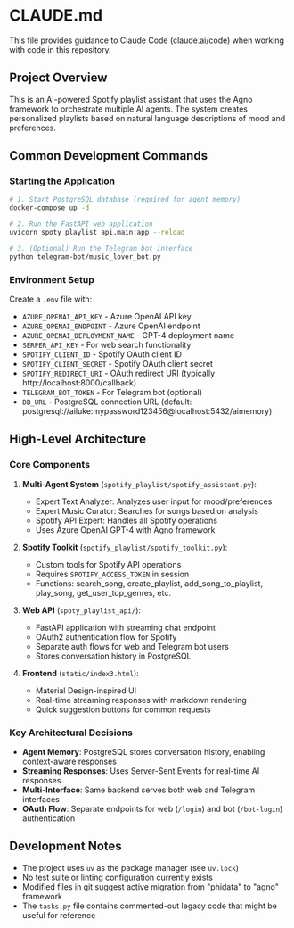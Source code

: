 # CLAUDE.md

This file provides guidance to Claude Code (claude.ai/code) when working with code in this repository.

## Project Overview

This is an AI-powered Spotify playlist assistant that uses the Agno framework to orchestrate multiple AI agents. The system creates personalized playlists based on natural language descriptions of mood and preferences.

## Common Development Commands

### Starting the Application

```bash
# 1. Start PostgreSQL database (required for agent memory)
docker-compose up -d

# 2. Run the FastAPI web application
uvicorn spoty_playlist_api.main:app --reload

# 3. (Optional) Run the Telegram bot interface
python telegram-bot/music_lover_bot.py
```

### Environment Setup

Create a `.env` file with:
- `AZURE_OPENAI_API_KEY` - Azure OpenAI API key
- `AZURE_OPENAI_ENDPOINT` - Azure OpenAI endpoint
- `AZURE_OPENAI_DEPLOYMENT_NAME` - GPT-4 deployment name
- `SERPER_API_KEY` - For web search functionality
- `SPOTIFY_CLIENT_ID` - Spotify OAuth client ID
- `SPOTIFY_CLIENT_SECRET` - Spotify OAuth client secret
- `SPOTIFY_REDIRECT_URI` - OAuth redirect URI (typically http://localhost:8000/callback)
- `TELEGRAM_BOT_TOKEN` - For Telegram bot (optional)
- `DB_URL` - PostgreSQL connection URL (default: postgresql://ailuke:mypassword123456@localhost:5432/aimemory)

## High-Level Architecture

### Core Components

1. **Multi-Agent System** (`spotify_playlist/spotify_assistant.py`):
   - Expert Text Analyzer: Analyzes user input for mood/preferences
   - Expert Music Curator: Searches for songs based on analysis
   - Spotify API Expert: Handles all Spotify operations
   - Uses Azure OpenAI GPT-4 with Agno framework

2. **Spotify Toolkit** (`spotify_playlist/spotify_toolkit.py`):
   - Custom tools for Spotify API operations
   - Requires `SPOTIFY_ACCESS_TOKEN` in session
   - Functions: search_song, create_playlist, add_song_to_playlist, play_song, get_user_top_genres, etc.

3. **Web API** (`spoty_playlist_api/`):
   - FastAPI application with streaming chat endpoint
   - OAuth2 authentication flow for Spotify
   - Separate auth flows for web and Telegram bot users
   - Stores conversation history in PostgreSQL

4. **Frontend** (`static/index3.html`):
   - Material Design-inspired UI
   - Real-time streaming responses with markdown rendering
   - Quick suggestion buttons for common requests

### Key Architectural Decisions

- **Agent Memory**: PostgreSQL stores conversation history, enabling context-aware responses
- **Streaming Responses**: Uses Server-Sent Events for real-time AI responses
- **Multi-Interface**: Same backend serves both web and Telegram interfaces
- **OAuth Flow**: Separate endpoints for web (`/login`) and bot (`/bot-login`) authentication

## Development Notes

- The project uses `uv` as the package manager (see `uv.lock`)
- No test suite or linting configuration currently exists
- Modified files in git suggest active migration from "phidata" to "agno" framework
- The `tasks.py` file contains commented-out legacy code that might be useful for reference
